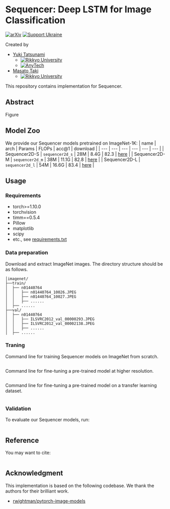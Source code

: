 **Sequencer**: Deep LSTM for Image Classification
========

[![arXiv](https://img.shields.io/badge/arXiv-xxxx.xxxxx-b31b1b.svg?style=plastic)](https://arxiv.org/abs/xxxx.xxxxx)
[![Support Ukraine](https://img.shields.io/badge/Support-Ukraine-FFD500?style=plastic&labelColor=005BBB)](https://opensource.fb.com/support-ukraine)

Created by
* [Yuki Tatsunami](https://sites.google.com/view/yuki-tatsunami) 
  * [![Rikkyo University](https://img.shields.io/badge/Rikkyo-University-FFFFFF?style=plastic&labelColor=582780)](https://www.rikkyo.ac.jp)
  * [![AnyTech](https://img.shields.io/badge/AnyTech-Co.%20Ltd.-18C4AA?style=plastic&labelColor=254BB1)](https://anytech.co.jp/)
* [Masato Taki](https://scholar.google.com/citations?hl=en&user=3nMhvfgAAAAJ)
  * [![Rikkyo University](https://img.shields.io/badge/Rikkyo-University-FFFFFF?style=plastic&labelColor=582780)](https://www.rikkyo.ac.jp)

This repository contains implementation for Sequencer.

## Abstract

Figure

## Model Zoo
We provide our Sequencer models pretrained on ImageNet-1K:
| name | arch | Params | FLOPs | acc@1 | download |
| --- | --- | --- | --- | --- | --- |
| Sequencer2D-S | ```sequencer2d_s``` | 28M | 8.4G | 82.3 | [here](https://github.com/okojoalg/sequencer/releases/download/weights/sequencer2d_s.pth) |
| Sequencer2D-M | ```sequencer2d_m``` | 38M | 11.1G | 82.8 | [here](https://github.com/okojoalg/sequencer/releases/download/weights/sequencer2d_m.pth) |
| Sequencer2D-L | ```sequencer2d_l``` | 54M | 16.6G | 83.4 | [here](https://github.com/okojoalg/sequencer/releases/download/weights/sequencer2d_l.pth) |

## Usage

### Requirements
- torch>=1.10.0
- torchvision
- timm==0.5.4
- Pillow
- matplotlib
- scipy
- etc., see [requirements.txt](requirements.txt)

### Data preparation
Download and extract ImageNet images. The directory structure should be as follows.

```
│imagenet/
├──train/
│  ├── n01440764
│  │   ├── n01440764_10026.JPEG
│  │   ├── n01440764_10027.JPEG
│  │   ├── ......
│  ├── ......
├──val/
│  ├── n01440764
│  │   ├── ILSVRC2012_val_00000293.JPEG
│  │   ├── ILSVRC2012_val_00002138.JPEG
│  │   ├── ......
│  ├── ......
```

### Traning
Command line for training Sequencer models on ImageNet from scratch.
```

```

Command line for fine-tuning a pre-trained model at higher resolution.
```

```

Command line for fine-tuning a pre-trained model on a transfer learning dataset.
```

```

### Validation
To evaluate our Sequencer models, run:
```

```

## Reference
You may want to cite:
```

```

## Acknowledgment
This implementation is based on the following codebase. We thank the authors for their brilliant work.
* [rwightman/pytorch-image-models](https://github.com/rwightman/pytorch-image-models)